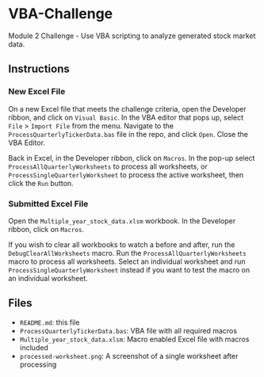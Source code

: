 # VBA-Challenge
Module 2 Challenge - Use VBA scripting to analyze generated stock market data.

## Instructions

### New Excel File

On a new Excel file that meets the challenge criteria, open the Developer
ribbon, and click on `Visual Basic`.  In the VBA editor that pops up, select
`File` > `Import File` from the menu.  Navigate to the
`ProcessQuarterlyTickerData.bas` file in the repo, and click `Open`.  Close the
VBA Editor.

Back in Excel, in the Developer ribbon, click on `Macros`.  In the pop-up
select `ProcessAllQuarterlyWorksheets` to process all worksheets, or
`ProcessSingleQuarterlyWorksheet` to process the active worksheet, then click
the `Run` button.

### Submitted Excel File

Open the `Multiple_year_stock_data.xlsm` workbook.  In the Developer ribbon,
click on `Macros`.

If you wish to clear all workbooks to watch a before and after, run the
`DebugClearAllWorksheets` macro.  Run the `ProcessAllQuarterlyWorksheets` macro
to process all worksheets.  Select an individual worksheet and run 
`ProcessSingleQuarterlyWorksheet` instead if you want to test the macro on an
individual worksheet.

## Files

* `README.md`: this file
* `ProcessQuarterlyTickerData.bas`: VBA file with all required macros
* `Multiple_year_stock_data.xlsm`: Macro enabled Excel file with macros included
* `processed-worksheet.png`: A screenshot of a single worksheet after processing
